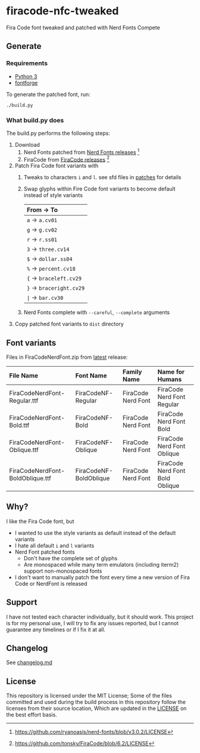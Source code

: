 # firacode-nfc-tweaked

Fira Code font tweaked and patched with Nerd Fonts Compete

## Generate

### Requirements

- [Python 3]
- [fontforge]

To generate the patched font, run:

```shell
./build.py
```

### What build.py does

The build.py performs the following steps:

1. Download
   1. Nerd Fonts patched from [Nerd Fonts releases] [^1]
   2. FiraCode from [FiraCode releases] [^2]
2. Patch Fira Code font variants with
   1. Tweaks to characters `i` and `l`. see sfd files in [patches] for details
   2. Swap glyphs within Fire Code font variants to become default instead of style variants

      | From ->  To              |
      |:-------------------------|
      | `a` -> `a.cv01`          |
      | `g` -> `g.cv02`          |
      | `r` -> `r.ss01`          |
      | `3` -> `three.cv14`      |
      | `$` -> `dollar.ss04`     |
      | `%` -> `percent.cv18`    |
      | `{` -> `braceleft.cv29`  |
      | `}` -> `braceright.cv29` |
      | `\|` -> `bar.cv30`       |
   3. Nerd Fonts complete with `--careful`, `--complete` arguments
3. Copy patched font variants to `dist` directory

## Font variants

Files in FiraCodeNerdFont.zip from [latest] release:

| File Name                        | Font Name              | Family Name        | Name for Humans                 |
|:---------------------------------|:-----------------------|:-------------------|:--------------------------------|
| FiraCodeNerdFont-Regular.ttf     | FiraCodeNF-Regular     | FiraCode Nerd Font | FiraCode Nerd Font Regular      |
| FiraCodeNerdFont-Bold.ttf        | FiraCodeNF-Bold        | FiraCode Nerd Font | FiraCode Nerd Font Bold         |
| FiraCodeNerdFont-Oblique.ttf     | FiraCodeNF-Oblique     | FiraCode Nerd Font | FiraCode Nerd Font Oblique      |
| FiraCodeNerdFont-BoldOblique.ttf | FiraCodeNF-BoldOblique | FiraCode Nerd Font | FiraCode Nerd Font Bold Oblique |

## Why?

I like the Fira Code font, but

- I wanted to use the style variants as default instead of the default variants
- I hate all default `i` and `l` variants
- Nerd Font patched fonts
  - Don't have the complete set of glyphs
  - Are monospaced while many term emulators (including iterm2) support non-monospaced fonts
- I don't want to manually patch the font every time a new version of Fira Code or NerdFont is released

## Support

I have not tested each character individually, but it should work.
This project is for my personal use,
I will try to fix any issues reported, but I cannot guarantee any timelines or if I fix it at all.

## Changelog

See [changelog.md]

## License

This repository is licensed under the MIT License;
Some of the files committed and used during the build process in this repository follow the licenses from their source location,
Which are updated in the [LICENSE] on the best effort basis.


[^1]: https://github.com/ryanoasis/nerd-fonts/blob/v3.0.2/LICENSE
[^2]: https://github.com/tonsky/FiraCode/blob/6.2/LICENSE

[Python 3]: https://www.python.org
[fontforge]: https://fontforge.org
[Nerd Fonts releases]: https://github.com/ryanoasis/nerd-fonts/releases
[FiraCode releases]: https://github.com/tonsky/FiraCode/releases
[patches]: ./patches
[latest]: https://github.com/yogeshlonkar/firacode-nfc-tweaked/releases/latest
[changelog.md]: ./changelog.md
[LICENSE]: ./LICENSE
